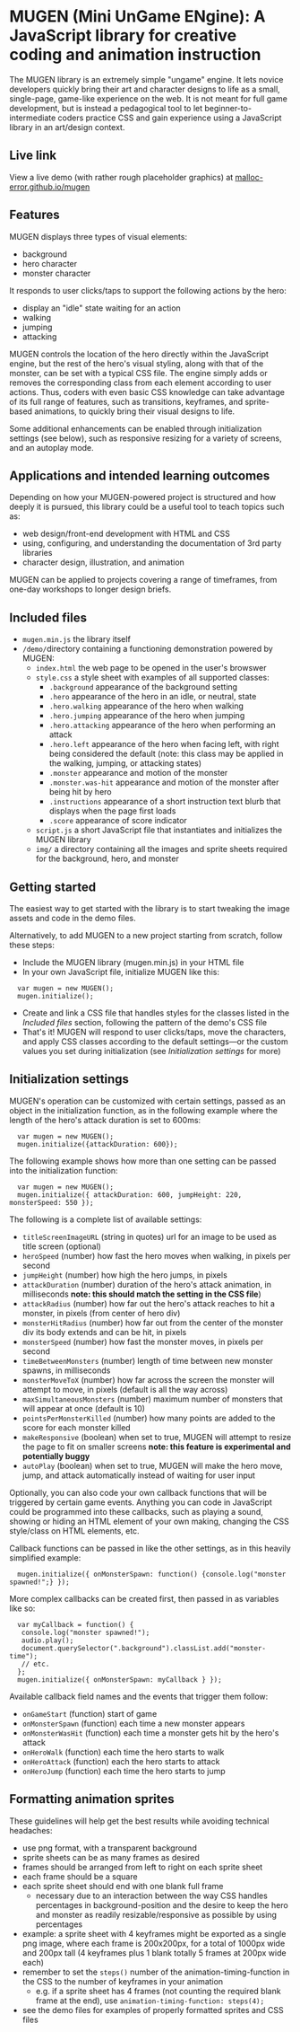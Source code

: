 # MUGEN (Mini UnGame ENgine): A JavaScript library for creative coding and animation instruction
The MUGEN library is an extremely simple "ungame" engine. It lets novice developers quickly bring their art and character designs to life as a small, single-page, game-like experience on the web. It is not meant for full game development, but is instead a pedagogical tool to let beginner-to-intermediate coders practice CSS and gain experience using a JavaScript library in an art/design context.
## Live link
View a live demo (with rather rough placeholder graphics) at <a href="https://malloc-error.github.io/mugen/" target="_blank">malloc-error.github.io/mugen</a>
## Features
MUGEN displays three types of visual elements:
* background
* hero character
* monster character

It responds to user clicks/taps to support the following actions by the hero:
* display an "idle" state waiting for an action
* walking
* jumping
* attacking

MUGEN controls the location of the hero directly within the JavaScript engine, but the rest of the hero's visual styling, along with that of the monster, can be set with a typical CSS file. The engine simply adds or removes the corresponding class from each element according to user actions. Thus, coders with even basic CSS knowledge can take advantage of its full range of features, such as transitions, keyframes, and sprite-based animations, to quickly bring their visual designs to life.

Some additional enhancements can be enabled through initialization settings (see below), such as responsive resizing for a variety of screens, and an autoplay mode.

## Applications and intended learning outcomes
Depending on how your MUGEN-powered project is structured and how deeply it is pursued, this library could be a useful tool to teach topics such as:
* web design/front-end development with HTML and CSS
* using, configuring, and understanding the documentation of 3rd party libraries
* character design, illustration, and animation

MUGEN can be applied to projects covering a range of timeframes, from one-day workshops to longer design briefs.
## Included files
* `mugen.min.js` the library itself 
* `/demo/`directory containing a functioning demonstration powered by MUGEN:
  * `index.html` the web page to be opened in the user's browswer
  * `style.css` a style sheet with examples of all supported classes:
    * `.background` appearance of the background setting
    * `.hero` appearance of the hero in an idle, or neutral, state
    * `.hero.walking` appearance of the hero when walking
    * `.hero.jumping` appearance of the hero when jumping
    * `.hero.attacking` appearance of the hero when performing an attack
    * `.hero.left` appearance of the hero when facing left, with right being considered the default (note: this class may be applied in the walking, jumping, or attacking states)
    * `.monster` appearance and motion of the monster
    * `.monster.was-hit` appearance and motion of the monster after being hit by hero
    * `.instructions` appearance of a short instruction text blurb that displays when the page first loads
    * `.score` appearance of score indicator
  * `script.js` a short JavaScript file that instantiates and initializes the MUGEN library
  * `img/` a directory containing all the images and sprite sheets required for the background, hero, and monster
## Getting started
The easiest way to get started with the library is to start tweaking the image assets and code in the demo files. 

Alternatively, to add MUGEN to a new project starting from scratch, follow these steps:
* Include the MUGEN library (mugen.min.js) in your HTML file
* In your own JavaScript file, initialize MUGEN like this:
```
  var mugen = new MUGEN();
  mugen.initialize();
```
* Create and link a CSS file that handles styles for the classes listed in the *Included files* section, following the pattern of the demo's CSS file
* That's it! MUGEN will respond to user clicks/taps, move the characters, and apply CSS classes according to the default settings—or the custom values you set during initialization (see *Initialization settings* for more)

## Initialization settings
MUGEN's operation can be customized with certain settings, passed as an object in the initialization function, as in the following example where the length of the hero's attack duration is set to 600ms:
```
  var mugen = new MUGEN();
  mugen.initialize({attackDuration: 600});
```
The following example shows how more than one setting can be passed into the initialization function:
```
  var mugen = new MUGEN();
  mugen.initialize({ attackDuration: 600, jumpHeight: 220, monsterSpeed: 550 });
```
The following is a complete list of available settings:
* `titleScreenImageURL` (string in quotes) url for an image to be used as title screen (optional)
* `heroSpeed` (number) how fast the hero moves when walking, in pixels per second
* `jumpHeight` (number) how high the hero jumps, in pixels
* `attackDuration` (number) duration of the hero's attack animation, in milliseconds **note: this should match the setting in the CSS file**)
* `attackRadius` (number) how far out the hero's attack reaches to hit a monster, in pixels (from center of hero div)
* `monsterHitRadius` (number) how far out from the center of the monster div its body extends and can be hit, in pixels
* `monsterSpeed` (number) how fast the monster moves, in pixels per second
* `timeBetweenMonsters` (number) length of time between new monster spawns, in milliseconds
* `monsterMoveToX` (number) how far across the screen the monster will attempt to move, in pixels (default is all the way across)
* `maxSimultaneousMonsters` (number) maximum number of monsters that will appear at once (default is 10)
* `pointsPerMonsterKilled` (number) how many points are added to the score for each monster killed
* `makeResponsive` (boolean) when set to true, MUGEN will attempt to resize the page to fit on smaller screens **note: this feature is experimental and potentially buggy**
* `autoPlay` (boolean) when set to true, MUGEN will make the hero move, jump, and attack automatically instead of waiting for user input

Optionally, you can also code your own callback functions that will be triggered by certain game events. Anything you can code in JavaScript could be programmed into these callbacks, such as playing a sound, showing or hiding an HTML element of your own making, changing the CSS style/class on HTML elements, etc. 

Callback functions can be passed in like the other settings, as in this heavily simplified example:
```
  mugen.initialize({ onMonsterSpawn: function() {console.log("monster spawned!";} });
```
More complex callbacks can be created first, then passed in as variables like so:
```
  var myCallback = function() {
   console.log("monster spawned!");
   audio.play();
   document.querySelector(".background").classList.add("monster-time");
   // etc.
  };
  mugen.initialize({ onMonsterSpawn: myCallback } });
```
Available callback field names and the events that trigger them follow:
* `onGameStart` (function) start of game
* `onMonsterSpawn` (function) each time a new monster appears
* `onMonsterWasHit` (function) each time a monster gets hit by the hero's attack
* `onHeroWalk` (function) each time the hero starts to walk
* `onHeroAttack` (function) each the hero starts to attack
* `onHeroJump` (function) each time the hero starts to jump

## Formatting animation sprites
These guidelines will help get the best results while avoiding technical headaches:
* use png format, with a transparent background
* sprite sheets can be as many frames as desired
* frames should be arranged from left to right on each sprite sheet
* each frame should be a square
* each sprite sheet should end with one blank full frame
    * necessary due to an interaction between the way CSS handles percentages in background-position and the desire to keep the hero and monster as readily resizable/responsive as possible by using percentages
* example: a sprite sheet with 4 keyframes might be exported as a single png image, where each frame is 200x200px, for a total of 1000px wide and 200px tall (4 keyframes plus 1 blank totally 5 frames at 200px wide each)
* remember to set the `steps()` number of the animation-timing-function in the CSS to the number of keyframes in your animation
  * e.g. if a sprite sheet has 4 frames (not counting the required blank frame at the end), use `animation-timing-function: steps(4);`
* see the demo files for examples of properly formatted sprites and CSS files
